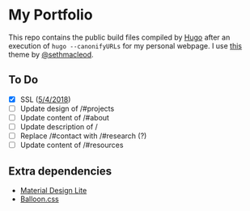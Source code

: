 # My Portfolio

This repo contains the public build files compiled by [Hugo](https://github.com/gohugoio/hugo) after an execution of `hugo --canonifyURLs` for my personal webpage. I use [this](https://github.com/sethmacleod/dimension) theme by [@sethmacleod](https://github.com/sethmacleod).

## To Do
  - [x] SSL ([5/4/2018](https://blog.github.com/2018-05-01-github-pages-custom-domains-https/))
  - [ ] Update design of /#projects 
  - [ ] Update content of /#about
  - [ ] Update description of /
  - [ ] Replace /#contact with /#research (?)
  - [ ] Update content of /#resources 
  
## Extra dependencies
 - [Material Design Lite](https://getmdl.io/index.html)
 - [Balloon.css](https://kazzkiq.github.io/balloon.css/)